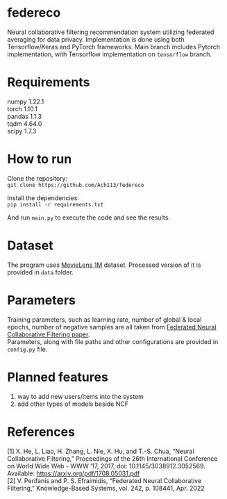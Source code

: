 # federeco
Neural collaborative filtering recommendation system utilizing federated averaging for data privacy.
Implementation is done using both Tensorflow/Keras and PyTorch frameworks. 
Main branch includes Pytorch implementation, with Tensorflow implementation on `tensorflow` branch.
# Requirements
numpy 1.22.1 \
torch 1.10.1 \
pandas 1.1.3 \
tqdm 4.64.0 \
scipy 1.7.3 
# How to run
Clone the repository:\
`git clone https://github.com/Ach113/federeco` 

Install the dependencies: \
`pip install -r requirements.txt`

And run `main.py` to execute the code and see the results.
    
# Dataset
The program uses [MovieLens 1M](https://grouplens.org/datasets/movielens/1m/) dataset. Processed version of it is provided in `data` folder.

# Parameters
Training parameters, such as learning rate, number of global & local epochs, number of negative samples are all taken from 
[Federated Neural Collaborative Filtering paper](https://arxiv.org/abs/2106.04405). \
Parameters, along with file paths and other configurations are provided in `config.py` file.

# Planned features
1. way to add new users/items into the system
2. add other types of models beside NCF

# References
[1] X. He, L. Liao, H. Zhang, L. Nie, X. Hu, and T.-S. Chua, “Neural Collaborative
Filtering,” Proceedings of the 26th International Conference on World Wide Web -
WWW ’17, 2017, doi: 10.1145/3038912.3052569. Available: https://arxiv.org/pdf/1708.05031.pdf \
[2] V. Perifanis and P. S. Efraimidis, “Federated Neural Collaborative Filtering,” Knowledge-Based Systems, vol. 242, p. 108441, Apr. 2022